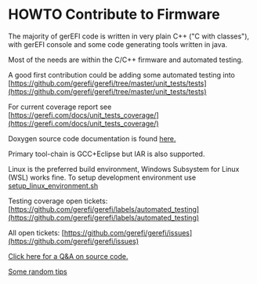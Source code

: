 # HOWTO Contribute to Firmware

The majority of gerEFI code is written in very plain C++ ("C with classes"),
with gerEFI console and some code generating tools written in java.

Most of the needs are within the C/C++ firmware and automated testing.

A good first contribution could be adding some automated testing into [https://github.com/gerefi/gerefi/tree/master/unit_tests/tests](https://github.com/gerefi/gerefi/tree/master/unit_tests/tests)

For current coverage report see [https://gerefi.com/docs/unit_tests_coverage/](https://gerefi.com/docs/unit_tests_coverage/)

Doxygen source code documentation is found [here.](https://gerefi.com/docs/html/)

Primary tool-chain is GCC+Eclipse but IAR is also supported.

Linux is the preferred build environment, Windows Subsystem for Linux (WSL) works fine.
To setup development environment use [setup_linux_environment.sh](https://github.com/gerefi/gerefi/blob/master/firmware/setup_linux_environment.sh)

Testing coverage open tickets: [https://github.com/gerefi/gerefi/labels/automated_testing](https://github.com/gerefi/gerefi/labels/automated_testing)

All open tickets: [https://github.com/gerefi/gerefi/issues](https://github.com/gerefi/gerefi/issues)

[Click here for a Q&A on source code.](http://gerefi.com/forum/viewtopic.php?f=5&t=10)

[Some random tips](Dev-Tips)
